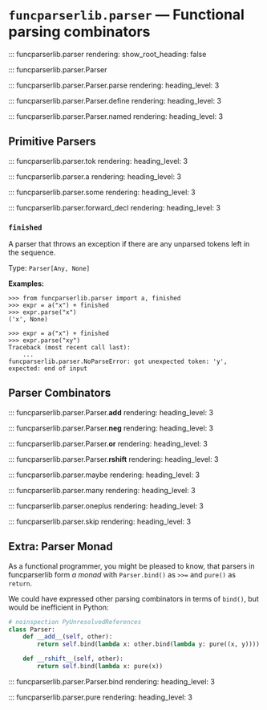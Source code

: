 # `funcparserlib.parser` — Functional parsing combinators

::: funcparserlib.parser
    rendering:
        show_root_heading: false

::: funcparserlib.parser.Parser

::: funcparserlib.parser.Parser.parse
    rendering:
        heading_level: 3

::: funcparserlib.parser.Parser.define
    rendering:
        heading_level: 3

::: funcparserlib.parser.Parser.named
    rendering:
        heading_level: 3


Primitive Parsers
-----------------

::: funcparserlib.parser.tok
    rendering:
        heading_level: 3

::: funcparserlib.parser.a
    rendering:
        heading_level: 3

::: funcparserlib.parser.some
    rendering:
        heading_level: 3

::: funcparserlib.parser.forward_decl
    rendering:
        heading_level: 3

### `finished`

A parser that throws an exception if there are any unparsed tokens left in the sequence.

Type: `Parser[Any, None]`

**Examples:**

```pycon
>>> from funcparserlib.parser import a, finished
>>> expr = a("x") + finished
>>> expr.parse("x")
('x', None)

```

```pycon
>>> expr = a("x") + finished
>>> expr.parse("xy")
Traceback (most recent call last):
    ...
funcparserlib.parser.NoParseError: got unexpected token: 'y', expected: end of input

```


Parser Combinators
------------------

::: funcparserlib.parser.Parser.__add__
    rendering:
        heading_level: 3

::: funcparserlib.parser.Parser.__neg__
    rendering:
        heading_level: 3

::: funcparserlib.parser.Parser.__or__
    rendering:
        heading_level: 3

::: funcparserlib.parser.Parser.__rshift__
    rendering:
        heading_level: 3

::: funcparserlib.parser.maybe
    rendering:
        heading_level: 3

::: funcparserlib.parser.many
    rendering:
        heading_level: 3

::: funcparserlib.parser.oneplus
    rendering:
        heading_level: 3

::: funcparserlib.parser.skip
    rendering:
        heading_level: 3


Extra: Parser Monad
-------------------

As a functional programmer, you might be pleased to know, that parsers in funcparserlib
form _a monad_ with `Parser.bind()` as `>>=` and `pure()` as `return`.

We could have expressed other parsing combinators in terms of `bind()`, but would be
inefficient in Python:

```python
# noinspection PyUnresolvedReferences
class Parser:
    def __add__(self, other):
        return self.bind(lambda x: other.bind(lambda y: pure((x, y))))

    def __rshift__(self, other):
        return self.bind(lambda x: pure(x))
```

::: funcparserlib.parser.Parser.bind
    rendering:
        heading_level: 3

::: funcparserlib.parser.pure
    rendering:
        heading_level: 3
